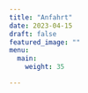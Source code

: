 ```yaml
---
title: "Anfahrt"
date: 2023-04-15
draft: false
featured_image: ""
menu:
  main:
    weight: 35

---
```

